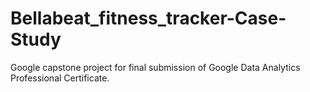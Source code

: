 # Bellabeat_fitness_tracker-Case-Study
Google capstone project for final submission of Google Data Analytics Professional Certificate.
